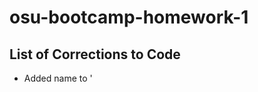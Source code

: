 # osu-bootcamp-homework-1

## List of Corrections to Code
- Added name to '<title>'
- Added id tag to <section> "search-engine-optimization" to resolve link from <nav> bar 
- Consolidated multiple duplicated lines in CSS into single line 
- Added semantic html throughout 
- Added alt tags to images 
- Removed unnecessary /img> closing tag
